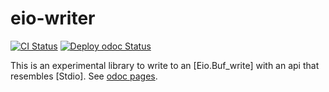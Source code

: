 # eio-writer

[![CI Status](https://github.com/mbarbin/eio-writer/workflows/ci/badge.svg)](https://github.com/mbarbin/eio-writer/actions/workflows/ci.yml)
[![Deploy odoc Status](https://github.com/mbarbin/eio-writer/workflows/deploy-odoc/badge.svg)](https://github.com/mbarbin/eio-writer/actions/workflows/deploy-odoc.yml)

This is an experimental library to write to an [Eio.Buf_write] with an api that
resembles [Stdio]. See [odoc pages](https://mbarbin.github.io/eio-writer/).
